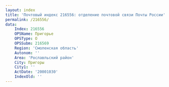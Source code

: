 ```yaml
---
layout: index
title: 'Почтовый индекс 216556: отделение почтовой связи Почты России'
permalink: /216556/
data:
    Index: 216556
    OPSName: Пригорье
    OPSType: О
    OPSSubm: 216569
    Region: 'Смоленская область'
    Autonom: ''
    Area: 'Рославльский район'
    City: Пригоры
    City1: ''
    ActDate: '20001030'
    IndexOld: ''
---
```

